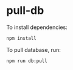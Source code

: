 # pull-db

To install dependencies:

```bash
npm install
```

To pull database, run:

```bash
npm run db:pull
```
